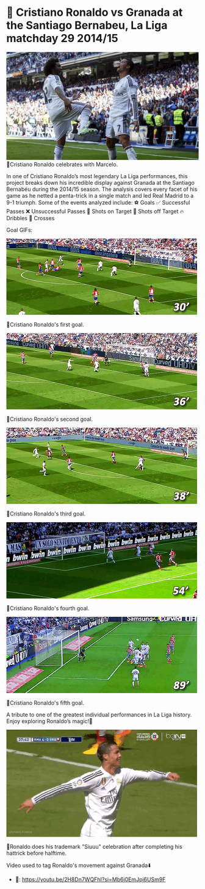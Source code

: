 # 🤖 Cristiano Ronaldo vs Granada at the Santiago Bernabeu, La Liga matchday 29 2014/15

![image alt](https://github.com/Siphe247/Cristiano-Ronaldo-vs-Granada-2014-15/blob/8bb4bb54b15d77a12b5441e8e281fe52edf5eed7/Cristiano%20Siuu%20vs%20Granda.jpg)
📸Cristiano Ronaldo celebrates with Marcelo.

In one of Cristiano Ronaldo’s most legendary La Liga performances, this project breaks down his incredible display against Granada at the Santiago Bernabéu during the 2014/15 season. The analysis covers every facet of his game as he netted a penta-trick in a single match and led Real Madrid to a 9-1 triumph. Some of the events analyzed include:
⚽️ Goals
✅ Successful Passes
❌ Unsuccessful Passes
🥅 Shots on Target
🚀 Shots off Target
🔥 Dribbles
🏹 Crosses

Goal GIFs:

![till](https://github.com/Siphe247/Cristiano-Ronaldo-vs-Granada-2014-15/blob/173befea7c12207932d40a785234ac0ca7357f84/Ronaldo%201st%20goal%20vs%20Granada.gif)

📸Cristiano Ronaldo's first goal.

![till](https://github.com/Siphe247/Cristiano-Ronaldo-vs-Granada-2014-15/blob/173befea7c12207932d40a785234ac0ca7357f84/Ronaldo%202nd%20goal%20vs%20Granada.gif)

📸Cristiano Ronaldo's second goal.

![till](https://github.com/Siphe247/Cristiano-Ronaldo-vs-Granada-2014-15/blob/173befea7c12207932d40a785234ac0ca7357f84/Ronaldo%203rd%20goal%20vs%20Granada.gif)

📸Cristiano Ronaldo's third goal.

![till](https://github.com/Siphe247/Cristiano-Ronaldo-vs-Granada-2014-15/blob/173befea7c12207932d40a785234ac0ca7357f84/Ronaldo%204th%20goal%20vs%20Granada.gif)

📸Cristiano Ronaldo's fourth goal.

![till](https://github.com/Siphe247/Cristiano-Ronaldo-vs-Granada-2014-15/blob/173befea7c12207932d40a785234ac0ca7357f84/Ronaldo%205th%20goal%20vs%20Granda.gif)

📸Cristiano Ronaldo's fifth goal.

A tribute to one of the greatest individual performances in La Liga history. Enjoy exploring Ronaldo’s magic!🚀

![till](https://github.com/Siphe247/Cristiano-Ronaldo-vs-Granada-2014-15/blob/84ee264e8b586d11f81a417c72e633a790f832be/tumblr_nmd7hgibj51spb0qgo6_500.gif)

📸Ronaldo does his trademark "Siuuu" celebration after completing his hattrick before halftime.

Video used to tag Ronaldo's movement against Granada⬇️
- 🔗: https://youtu.be/2H8Dn7WQFhI?si=Mb6j0EmJpj6USm9F
